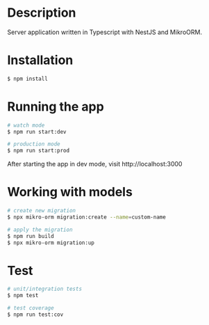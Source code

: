 # Description

Server application written in Typescript with NestJS and MikroORM.

# Installation

```bash
$ npm install
```

# Running the app

```bash
# watch mode
$ npm run start:dev

# production mode
$ npm run start:prod
```

After starting the app in dev mode, visit http://localhost:3000

# Working with models

```bash
# create new migration
$ npx mikro-orm migration:create --name=custom-name

# apply the migration
$ npm run build
$ npx mikro-orm migration:up
```

# Test

```bash
# unit/integration tests
$ npm test

# test coverage
$ npm run test:cov
```
